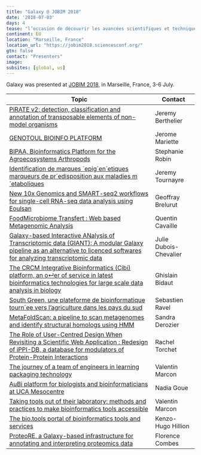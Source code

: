 ```yaml
---
title: "Galaxy @ JOBIM 2018"
date: '2018-07-03'
days: 4
tease: "l’occasion de découvrir les avancées scientifiques et techniques en analyse, comparaison et exploitation des données biologiques"
continent: EU
location: "Marseille, France"
location_url: "https://jobim2018.sciencesconf.org/"
gtn: false
contact: "Presenters"
image: 
subsites: [global, us]
---
```


Galaxy was presented at [JOBIM 2018](https://jobim2018.sciencesconf.org/), in Marseille, France, 3-6 July.

| Topic | Contact |
| ---- | ---- |
| [PiRATE v2: detection, classification and annotation of transposable elements of non-model organisms](https://hal.archives-ouvertes.fr/hal-01930383/document#page=70) | Jeremy Berthelier |
| [GENOTOUL BIOINFO PLATFORM](https://hal.archives-ouvertes.fr/hal-01930383/document#page=115) | Jerome Mariette   |
| [BIPAA, Bioinformatics Platform for the Agroecosystems Arthropods](https://hal.archives-ouvertes.fr/hal-01930383/document#page=120) | Stephanie Robin |
| [Identification de marques ´epig´en´etiques marqueurs de pr´edisposition aux maladies m´etaboliques](https://hal.archives-ouvertes.fr/hal-01930383/document#page=127) | Jeremy Tournayre |
| [New 10x Genomics and SMART-seq2 workflows for single-cell RNA-seq data analysis using Eoulsan](https://hal.archives-ouvertes.fr/hal-01930383/document#page=315) | Geoffray Brelurut |
| [FoodMicrobiome Transfert : Web based Metagenomic Analysis](https://hal.archives-ouvertes.fr/hal-01930383/document#page=400) | Quentin Cavaille  |
| [Galaxy-based Interactive ANalysis of Transcriptomic data (GIANT): A modular Galaxy pipeline as an alternative to licenced softwares for analyzing transcriptomic data](https://hal.archives-ouvertes.fr/hal-01930383/document#page=404) | Julie Dubois-Chevalier |
| [The CRCM Integrative Bioinformatics (Cibi) platform, an o↵er of service in latest bioinformatics technologies for large scale data analysis in biology](https://hal.archives-ouvertes.fr/hal-01930383/document#page=411) | Ghislain Bidaut |
| [South Green, une plateforme de bioinformatique tourn´ee vers l’agriculture dans les pays du sud](https://hal.archives-ouvertes.fr/hal-01930383/document#page=422) | Sebastien Ravel  |
| [MetaFoldScan: a pipeline to scan metagenomes and identify structural homologs using HMM](https://hal.archives-ouvertes.fr/hal-01930383/document#page=474) | Sandra Derozier |
| [The Role of User-Centred Design When Revisiting a Scientific Web Application : Redesign of iPPI-DB, a database for modulators of Protein-Protein Interactions](https://hal.archives-ouvertes.fr/hal-01930383/document#page=558) | Rachel Torchet |
| [The journey of a team of engineers in learning packaging technology](https://hal.archives-ouvertes.fr/hal-01930383/document#page=616) | Valentin Marcon |
| [AuBi platform for biologists and bioinformaticians at UCA Mesocentre](https://hal.archives-ouvertes.fr/hal-01930383/document#page=629) | Nadia Goue |
| [Taking tools out of their laboratory: methods and practices to make bioinformatics tools accessible](https://hal.archives-ouvertes.fr/hal-01930383/document#page=630) | Valentin Marcon |
| [The bio.tools portal of bioinformatics tools and services](https://hal.archives-ouvertes.fr/hal-01930383/document#page=634) | Kenzo-Hugo Hillion |
| [ProteoRE, a Galaxy-based infrastructure for annotating and interpreting proteomics data](https://hal.archives-ouvertes.fr/hal-01930383/document#page=639) | Florence Combes |


